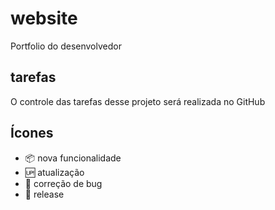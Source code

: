 # website

Portfolio do desenvolvedor

## tarefas

O controle das tarefas desse projeto será realizada no GitHub

## Ícones

- :package: nova funcionalidade
- :up: atualização
- :no_entry_sign: correção de bug
- :checkered_flag: release
